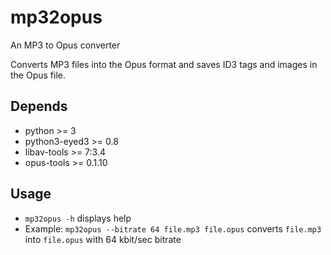 # mp32opus
An MP3 to Opus converter

Converts MP3 files into the Opus format and saves ID3 tags and images in the Opus file.

## Depends
- python >= 3
- python3-eyed3 >= 0.8
- libav-tools >= 7:3.4
- opus-tools >= 0.1.10

## Usage
- `mp32opus -h` displays help
- Example: `mp32opus --bitrate 64 file.mp3 file.opus` converts `file.mp3` into `file.opus` with 64 kbit/sec bitrate
